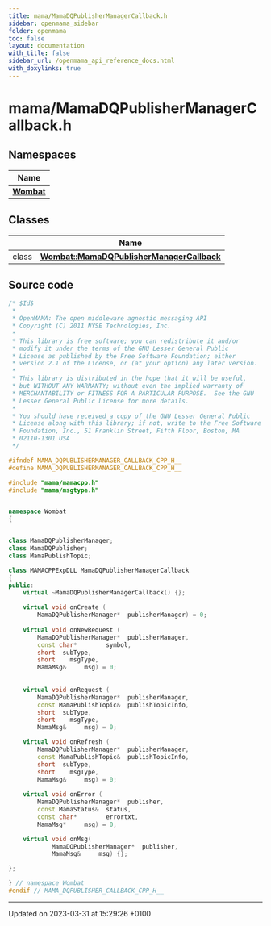 ```yaml
---
title: mama/MamaDQPublisherManagerCallback.h
sidebar: openmama_sidebar
folder: openmama
toc: false
layout: documentation
with_title: false
sidebar_url: /openmama_api_reference_docs.html
with_doxylinks: true
---
```


# mama/MamaDQPublisherManagerCallback.h



## Namespaces

| Name           |
| -------------- |
| **[Wombat](namespaceWombat.html)**  |

## Classes

|                | Name           |
| -------------- | -------------- |
| class | **[Wombat::MamaDQPublisherManagerCallback](classWombat_1_1MamaDQPublisherManagerCallback.html)**  |




## Source code

```cpp
/* $Id$
 *
 * OpenMAMA: The open middleware agnostic messaging API
 * Copyright (C) 2011 NYSE Technologies, Inc.
 *
 * This library is free software; you can redistribute it and/or
 * modify it under the terms of the GNU Lesser General Public
 * License as published by the Free Software Foundation; either
 * version 2.1 of the License, or (at your option) any later version.
 *
 * This library is distributed in the hope that it will be useful,
 * but WITHOUT ANY WARRANTY; without even the implied warranty of
 * MERCHANTABILITY or FITNESS FOR A PARTICULAR PURPOSE.  See the GNU
 * Lesser General Public License for more details.
 *
 * You should have received a copy of the GNU Lesser General Public
 * License along with this library; if not, write to the Free Software
 * Foundation, Inc., 51 Franklin Street, Fifth Floor, Boston, MA
 * 02110-1301 USA
 */

#ifndef MAMA_DQPUBLISHERMANAGER_CALLBACK_CPP_H__
#define MAMA_DQPUBLISHERMANAGER_CALLBACK_CPP_H__

#include "mama/mamacpp.h"
#include "mama/msgtype.h"


namespace Wombat 
{


class MamaDQPublisherManager;
class MamaDQPublisher;
class MamaPublishTopic;

class MAMACPPExpDLL MamaDQPublisherManagerCallback
{
public:
    virtual ~MamaDQPublisherManagerCallback() {};

    virtual void onCreate (
        MamaDQPublisherManager*  publisherManager) = 0;
     
    virtual void onNewRequest (
        MamaDQPublisherManager*  publisherManager,
        const char*        symbol,
        short  subType,
        short    msgType,
        MamaMsg&     msg) = 0;
        
        
    virtual void onRequest (
        MamaDQPublisherManager*  publisherManager,
        const MamaPublishTopic&  publishTopicInfo,
        short  subType,
        short    msgType,
        MamaMsg&     msg) = 0;

    virtual void onRefresh (
        MamaDQPublisherManager*  publisherManager,
        const MamaPublishTopic&  publishTopicInfo,
        short  subType,
        short    msgType,
        MamaMsg&     msg) = 0;
        
    virtual void onError (
        MamaDQPublisherManager*  publisher,
        const MamaStatus&  status,
        const char*        errortxt,
        MamaMsg*     msg) = 0;

    virtual void onMsg(
            MamaDQPublisherManager*  publisher,
            MamaMsg&     msg) {};

};

} // namespace Wombat
#endif // MAMA_DQPUBLISHER_CALLBACK_CPP_H__
```


-------------------------------

Updated on 2023-03-31 at 15:29:26 +0100
